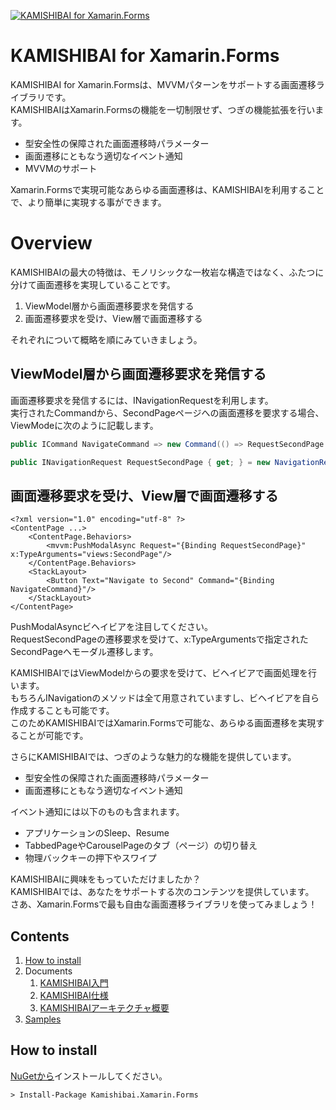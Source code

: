 [![KAMISHIBAI for Xamarin.Forms](https://raw.githubusercontent.com/nuitsjp/KAMISHIBAI/master/logo_wide.png)](https://github.com/nuitsjp/KAMISHIBAI/blob/master/README-ja.md)

# KAMISHIBAI for Xamarin.Forms

KAMISHIBAI for Xamarin.Formsは、MVVMパターンをサポートする画面遷移ライブラリです。  
KAMISHIBAIはXamarin.Formsの機能を一切制限せず、つぎの機能拡張を行います。  

* 型安全性の保障された画面遷移時パラメーター  
* 画面遷移にともなう適切なイベント通知  
* MVVMのサポート  

Xamarin.Formsで実現可能なあらゆる画面遷移は、KAMISHIBAIを利用することで、より簡単に実現する事ができます。  

# Overview  

KAMISHIBAIの最大の特徴は、モノリシックな一枚岩な構造ではなく、ふたつに分けて画面遷移を実現していることです。

1. ViewModel層から画面遷移要求を発信する  
2. 画面遷移要求を受け、View層で画面遷移する  

それぞれについて概略を順にみていきましょう。

## ViewModel層から画面遷移要求を発信する  

画面遷移要求を発信するには、INavigationRequestを利用します。  
実行されたCommandから、SecondPageページへの画面遷移を要求する場合、ViewModeに次のように記載します。

```cs
public ICommand NavigateCommand => new Command(() => RequestSecondPage.RaiseAsync());

public INavigationRequest RequestSecondPage { get; } = new NavigationRequest();
```

## 画面遷移要求を受け、View層で画面遷移する

```xaml
<?xml version="1.0" encoding="utf-8" ?>
<ContentPage ...>
    <ContentPage.Behaviors>
        <mvvm:PushModalAsync Request="{Binding RequestSecondPage}" x:TypeArguments="views:SecondPage"/>
    </ContentPage.Behaviors>
    <StackLayout>
        <Button Text="Navigate to Second" Command="{Binding NavigateCommand}"/>
    </StackLayout>
</ContentPage>
```
PushModalAsyncビヘイビアを注目してください。  
RequestSecondPageの遷移要求を受けて、x:TypeArgumentsで指定されたSecondPageへモーダル遷移します。  

KAMISHIBAIではViewModelからの要求を受けて、ビヘイビアで画面処理を行います。  
もちろんINavigationのメソッドは全て用意されていますし、ビヘイビアを自ら作成することも可能です。  
このためKAMISHIBAIではXamarin.Formsで可能な、あらゆる画面遷移を実現することが可能です。  

さらにKAMISHIBAIでは、つぎのような魅力的な機能を提供しています。  

* 型安全性の保障された画面遷移時パラメーター  
* 画面遷移にともなう適切なイベント通知

イベント通知には以下のものも含まれます。  

* アプリケーションのSleep、Resume  
* TabbedPageやCarouselPageのタブ（ページ）の切り替え  
* 物理バックキーの押下やスワイプ

KAMISHIBAIに興味をもっていただけましたか？  
KAMISHIBAIでは、あなたをサポートする次のコンテンツを提供しています。  
さあ、Xamarin.Formsで最も自由な画面遷移ライブラリを使ってみましょう！  

## Contents

1. [How to install](#how-to-install)
2. Documents
    1. [KAMISHIBAI入門](Document/1-Hello-KAMISHIBAI-ja.md)  
    2. [KAMISHIBAI仕様](Document/2-Reference-ja.md)
    2. [KAMISHIBAIアーキテクチャ概要](Document/3-Architecture-Overview-ja.md)
3. [Samples](https://github.com/nuitsjp/KAMISHIBAI-Samples)

## How to install  

[NuGetから](https://www.nuget.org/packages/Kamishibai.Xamarin.Forms)インストールしてください。

```txt
> Install-Package Kamishibai.Xamarin.Forms
```
